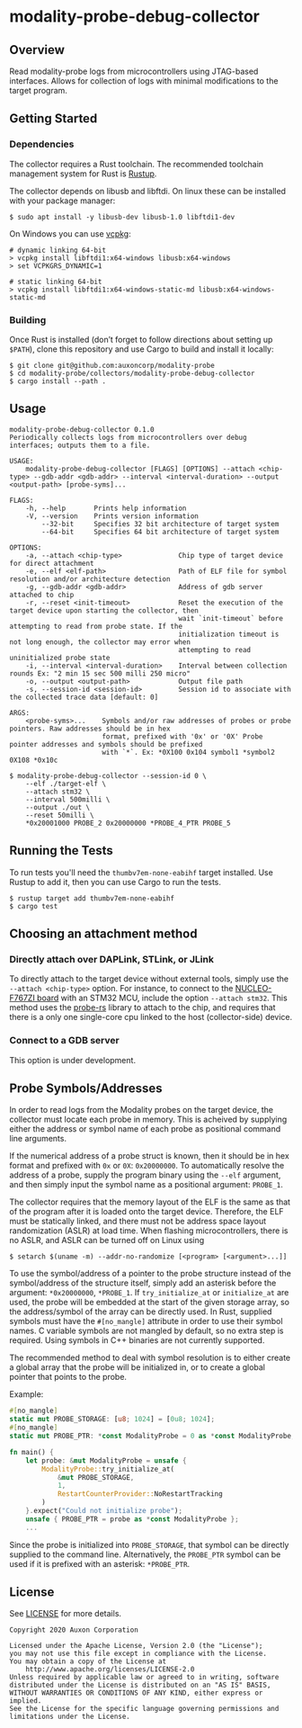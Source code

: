 # modality-probe-debug-collector

## Overview
Read modality-probe logs from microcontrollers using JTAG-based
interfaces. Allows for collection of logs with minimal modifications
to the target program.

## Getting Started

### Dependencies
The collector requires a Rust toolchain. The recommended toolchain
management system for Rust is [Rustup](https://rustup.sh).

The collector depends on libusb and libftdi. On linux these can be
installed with your package manager:

```
$ sudo apt install -y libusb-dev libusb-1.0 libftdi1-dev
```

On Windows you can use
[vcpkg](https://github.com/microsoft/vcpkg#quick-start-windows):

```
# dynamic linking 64-bit
> vcpkg install libftdi1:x64-windows libusb:x64-windows
> set VCPKGRS_DYNAMIC=1

# static linking 64-bit
> vcpkg install libftdi1:x64-windows-static-md libusb:x64-windows-static-md
```

### Building

Once Rust is installed (don’t forget to follow directions about
setting up `$PATH`), clone this repository and use Cargo to build and
install it locally:

```
$ git clone git@github.com:auxoncorp/modality-probe
$ cd modality-probe/collectors/modality-probe-debug-collector
$ cargo install --path .
```

## Usage

```
modality-probe-debug-collector 0.1.0
Periodically collects logs from microcontrollers over debug interfaces; outputs them to a file.

USAGE:
    modality-probe-debug-collector [FLAGS] [OPTIONS] --attach <chip-type> --gdb-addr <gdb-addr> --interval <interval-duration> --output <output-path> [probe-syms]...

FLAGS:
    -h, --help       Prints help information
    -V, --version    Prints version information
        --32-bit     Specifies 32 bit architecture of target system
        --64-bit     Specifies 64 bit architecture of target system

OPTIONS:
    -a, --attach <chip-type>              Chip type of target device for direct attachment
    -e, --elf <elf-path>                  Path of ELF file for symbol resolution and/or architecture detection
    -g, --gdb-addr <gdb-addr>             Address of gdb server attached to chip
    -r, --reset <init-timeout>            Reset the execution of the target device upon starting the collector, then
                                          wait `init-timeout` before attempting to read from probe state. If the
                                          initialization timeout is not long enough, the collector may error when
                                          attempting to read uninitialized probe state
    -i, --interval <interval-duration>    Interval between collection rounds Ex: "2 min 15 sec 500 milli 250 micro"
    -o, --output <output-path>            Output file path
    -s, --session-id <session-id>         Session id to associate with the collected trace data [default: 0]

ARGS:
    <probe-syms>...    Symbols and/or raw addresses of probes or probe pointers. Raw addresses should be in hex
                       format, prefixed with '0x' or '0X' Probe pointer addresses and symbols should be prefixed
                       with `*`. Ex: *0X100 0x104 symbol1 *symbol2 0X108 *0x10c
```

```shell
$ modality-probe-debug-collector --session-id 0 \
    --elf ./target-elf \
    --attach stm32 \
    --interval 500milli \
    --output ./out \
    --reset 50milli \
    *0x20001000 PROBE_2 0x20000000 *PROBE_4_PTR PROBE_5
```

## Running the Tests

To run tests you'll need the `thumbv7em-none-eabihf` target
installed. Use Rustup to add it, then you can use Cargo to run the
tests.

``` shell
$ rustup target add thumbv7em-none-eabihf
$ cargo test
```

## Choosing an attachment method

### Directly attach over DAPLink, STLink, or JLink

To directly attach to the target device without external tools, simply
use the `--attach <chip-type>` option. For instance, to connect to
the [NUCLEO-F767ZI
board](https://www.st.com/en/evaluation-tools/nucleo-f767zi.html) with
an STM32 MCU, include the option `--attach stm32`. This method uses
the [probe-rs](https://github.com/probe-rs/probe-rs) library to attach
to the chip, and requires that there is a only one single-core cpu
linked to the host (collector-side) device.

### Connect to a GDB server

This option is under development.

## Probe Symbols/Addresses

In order to read logs from the Modality probes on the target device,
the collector must locate each probe in memory. This is acheived by
supplying either the address or symbol name of each probe as
positional command line arguments.

If the numerical address of a probe struct is known, then it should be
in hex format and prefixed with `0x` or `0X`: `0x20000000`. To
automatically resolve the address of a probe, supply the program
binary using the `--elf` argument, and then simply input the symbol
name as a positional argument: `PROBE_1`.

The collector requires that the memory layout of the ELF is the same
as that of the program after it is loaded onto the target device.
Therefore, the ELF must be statically linked, and there must not be
address space layout randomization (ASLR) at load time. When flashing
microcontrollers, there is no ASLR, and ASLR can be turned off on
Linux using

```shell
$ setarch $(uname -m) --addr-no-randomize [<program> [<argument>...]]
```

To use the symbol/address of a pointer to the probe structure instead
of the symbol/address of the structure itself, simply add an asterisk
before the argument: `*0x20000000`, `*PROBE_1`. If `try_initialize_at`
or `initialize_at` are used, the probe will be embedded at the start
of the given storage array, so the address/symbol of the array can be
directly used. In Rust, supplied symbols must have the `#[no_mangle]`
attribute in order to use their symbol names. C variable symbols are
not mangled by default, so no extra step is required. Using symbols
in C++ binaries are not currently supported.

The recommended method to deal with symbol resolution is to either
create a global array that the probe will be initialized in, or to
create a global pointer that points to the probe.

Example:

```rust
#[no_mangle]
static mut PROBE_STORAGE: [u8; 1024] = [0u8; 1024];
#[no_mangle]
static mut PROBE_PTR: *const ModalityProbe = 0 as *const ModalityProbe;

fn main() {
    let probe: &mut ModalityProbe = unsafe {
        ModalityProbe::try_initialize_at(
            &mut PROBE_STORAGE,
            1,
            RestartCounterProvider::NoRestartTracking
        )
    }.expect("Could not initialize probe");
    unsafe { PROBE_PTR = probe as *const ModalityProbe };
    ...
```

Since the probe is initialized into `PROBE_STORAGE`, that symbol can
be directly supplied to the command line. Alternatively, the
`PROBE_PTR` symbol can be used if it is prefixed with an asterisk:
`*PROBE_PTR`.

## License

See [LICENSE](../../LICENSE) for more details.

```
Copyright 2020 Auxon Corporation

Licensed under the Apache License, Version 2.0 (the "License");
you may not use this file except in compliance with the License.
You may obtain a copy of the License at
    http://www.apache.org/licenses/LICENSE-2.0
Unless required by applicable law or agreed to in writing, software
distributed under the License is distributed on an "AS IS" BASIS,
WITHOUT WARRANTIES OR CONDITIONS OF ANY KIND, either express or implied.
See the License for the specific language governing permissions and
limitations under the License.
```
